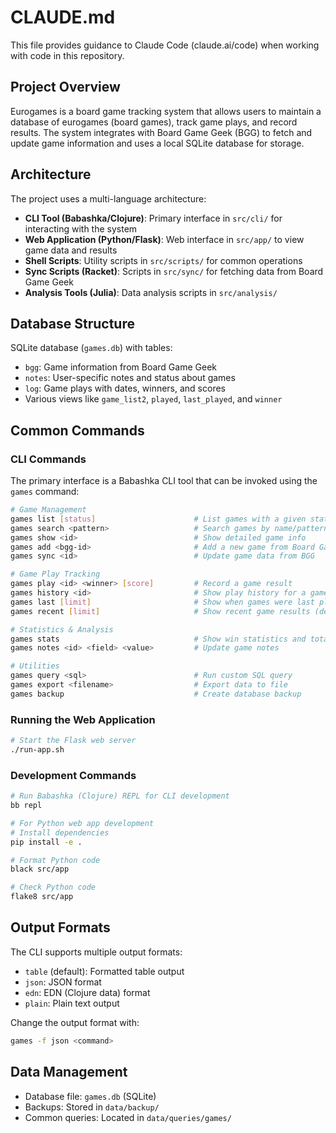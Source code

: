 # CLAUDE.md

This file provides guidance to Claude Code (claude.ai/code) when working with code in this repository.

## Project Overview

Eurogames is a board game tracking system that allows users to maintain a database of eurogames (board games), track game plays, and record results. The system integrates with Board Game Geek (BGG) to fetch and update game information and uses a local SQLite database for storage.

## Architecture

The project uses a multi-language architecture:

- **CLI Tool (Babashka/Clojure)**: Primary interface in `src/cli/` for interacting with the system
- **Web Application (Python/Flask)**: Web interface in `src/app/` to view game data and results
- **Shell Scripts**: Utility scripts in `src/scripts/` for common operations
- **Sync Scripts (Racket)**: Scripts in `src/sync/` for fetching data from Board Game Geek
- **Analysis Tools (Julia)**: Data analysis scripts in `src/analysis/`

## Database Structure

SQLite database (`games.db`) with tables:
- `bgg`: Game information from Board Game Geek
- `notes`: User-specific notes and status about games
- `log`: Game plays with dates, winners, and scores
- Various views like `game_list2`, `played`, `last_played`, and `winner`

## Common Commands

### CLI Commands

The primary interface is a Babashka CLI tool that can be invoked using the `games` command:

```bash
# Game Management
games list [status]                      # List games with a given status (default: Playing)
games search <pattern>                   # Search games by name/pattern
games show <id>                          # Show detailed game info
games add <bgg-id>                       # Add a new game from Board Game Geek
games sync <id>                          # Update game data from BGG

# Game Play Tracking
games play <id> <winner> [score]         # Record a game result
games history <id>                       # Show play history for a game
games last [limit]                       # Show when games were last played (default: 100)
games recent [limit]                     # Show recent game results (default: 15)

# Statistics & Analysis
games stats                              # Show win statistics and totals
games notes <id> <field> <value>         # Update game notes

# Utilities
games query <sql>                        # Run custom SQL query
games export <filename>                  # Export data to file
games backup                             # Create database backup
```

### Running the Web Application

```bash
# Start the Flask web server
./run-app.sh
```

### Development Commands

```bash
# Run Babashka (Clojure) REPL for CLI development
bb repl

# For Python web app development
# Install dependencies
pip install -e .

# Format Python code
black src/app

# Check Python code
flake8 src/app
```

## Output Formats

The CLI supports multiple output formats:
- `table` (default): Formatted table output
- `json`: JSON format
- `edn`: EDN (Clojure data) format
- `plain`: Plain text output

Change the output format with:
```bash
games -f json <command>
```

## Data Management

- Database file: `games.db` (SQLite)
- Backups: Stored in `data/backup/`
- Common queries: Located in `data/queries/games/`